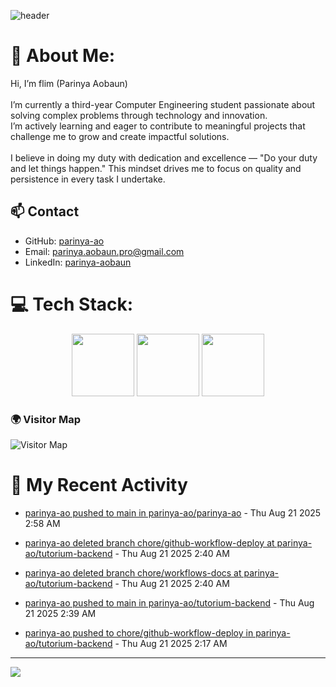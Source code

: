 ![header](https://capsule-render.vercel.app/api?type=waving&color=gradient&height=180&section=header&text=Parinya-Aobun&fontSize=32&animation=fadeIn)

# 💫 About Me:
Hi, I’m flim (Parinya Aobaun)<br><br>I’m currently a third-year Computer Engineering student passionate about solving complex problems through technology and innovation.  <br>I’m actively learning and eager to contribute to meaningful projects that challenge me to grow and create impactful solutions.<br><br>I believe in doing my duty with dedication and excellence — "Do your duty and let things happen." This mindset drives me to focus on quality and persistence in every task I undertake.<br>
## 📫 Contact
- GitHub: [parinya-ao](https://github.com/parinya-ao)
- Email: parinya.aobaun.pro@gmail.com
- LinkedIn: [parinya-aobaun](https://th.linkedin.com/in/parinya-aobaun)


# 💻 Tech Stack:
<div align="center">
  <img src="https://skillicons.dev/icons?i=python" width="100" height="100"/>
  <img src="https://skillicons.dev/icons?i=rust" width="100" height="100"/>
  <img src="https://skillicons.dev/icons?i=ts" width="100" height="100"/>
</div>

### 🌍 Visitor Map
![Visitor Map](https://api.visitorbadge.io/api/VisitorHit?user=parinya-ao&repo=parinya-ao&countColor=%237B1E7A)

# 📰 My Recent Activity
<!-- BLOG-POST-LIST:START -->

* <a href="https://github.com/parinya-ao/parinya-ao/compare/b55fab4377...a43df3107c" target="_blank">parinya-ao pushed to main in parinya-ao/parinya-ao</a> - Thu Aug 21 2025 2:58 AM



* <a href="https://github.com/" target="_blank">parinya-ao deleted branch chore/github-workflow-deploy at parinya-ao/tutorium-backend</a> - Thu Aug 21 2025 2:40 AM



* <a href="https://github.com/" target="_blank">parinya-ao deleted branch chore/workflows-docs at parinya-ao/tutorium-backend</a> - Thu Aug 21 2025 2:40 AM



* <a href="https://github.com/parinya-ao/tutorium-backend/compare/e7c5d1fc61...2886c24eb6" target="_blank">parinya-ao pushed to main in parinya-ao/tutorium-backend</a> - Thu Aug 21 2025 2:39 AM



* <a href="https://github.com/parinya-ao/tutorium-backend/compare/6d8f0e19e1...19c3d28a08" target="_blank">parinya-ao pushed to chore/github-workflow-deploy in parinya-ao/tutorium-backend</a> - Thu Aug 21 2025 2:17 AM

<!-- BLOG-POST-LIST:END -->

---
[![](https://visitcount.itsvg.in/api?id=parinya-ao&icon=0&color=0)](https://visitcount.itsvg.in)
